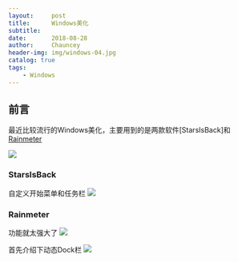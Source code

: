 ```yaml
---
layout:     post   				    
title:      Windows美化 				
subtitle:    
date:       2018-08-28 				
author:     Chauncey 						
header-img: img/windows-04.jpg
catalog: true 						
tags:							
    - Windows
---
```


## 前言

最近比较流行的Windows美化，主要用到的是两款软件[StarsIsBack]和[Rainmeter](http://zhutix.com/tools/rainmeter-dw/)

![](http://pd852kpnh.bkt.clouddn.com/Fi7ixlyq2m9oNjtGM-kXVlwYaFk6)

### StarsIsBack

自定义开始菜单和任务栏
![](http://pd852kpnh.bkt.clouddn.com/Fvs8aHAaxv-tuXImmKfWXgIqssoH)

### Rainmeter

功能就太强大了
![](http://pd852kpnh.bkt.clouddn.com/FlaUnoI_sPqY6LJKnjZKz5XefDx_)

首先介绍下动态Dock栏
![](http://pd852kpnh.bkt.clouddn.com/FnTPmiZ-riKPkWyPC4XREHcR9k_C)





